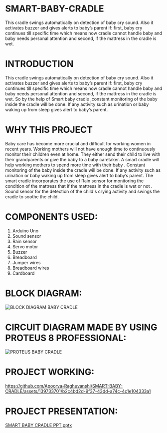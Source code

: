 # SMART-BABY-CRADLE
This cradle swings automatically on detection of baby cry sound. Also it activates buzzer and gives alerts to baby’s parent if: first, baby cry continues till specific time which means now cradle cannot handle baby and baby needs personal attention and  second, if the mattress in the cradle is wet. 

# INTRODUCTION
This cradle swings automatically on detection of baby cry sound. Also it activates buzzer and gives alerts to baby’s parent if:
first, baby cry continues till specific time which means now cradle cannot handle baby and baby needs personal attention and 
second, if the mattress in the cradle is wet.
So by the help of Smart baby cradle ,constant monitoring of the baby inside the cradle will be done. If any activity such as urination or baby waking up from sleep gives alert to baby’s parent.

# WHY THIS PROJECT
Baby care has become more crucial and difficult for working women in recent years. Working mothers will not have enough time to continuously monitor their children even at home. They either send their child to live with their grandparents or give the baby to a baby caretaker. A smart cradle will help working mothers to spend  more time with their baby . 
 Constant monitoring of the baby inside the cradle will be done. If any activity such as urination or baby waking up from sleep gives alert to baby’s parent. 
The smart cradle incorporates the use of Rain sensor for monitoring the condition of the mattress that if the mattress in the cradle is wet or not . 
Sound sensor for the detection of the child's crying activity and swings the cradle to soothe the child.   

# COMPONENTS USED: 
1.	Arduino Uno
2.	Sound sensor
3.	Rain sensor
4.	Servo motor
5.	Buzzer
6.	Breadboard
7.	Jumper wires 
8.	Breadboard wires
9.	Cardboard
# BLOCK DIAGRAM:     
![BLOCK DIAGRAM BABY CRADLE](https://github.com/Apoorva-Raghuvanshi/SMART-BABY-CRADLE/assets/139733701/718224bb-e4dc-4832-830b-b579622424fa)

# CIRCUIT DIAGRAM MADE BY USING PROTEUS 8 PROFESSIONAL:
![PROTEUS BABY CRADLE](https://github.com/Apoorva-Raghuvanshi/SMART-BABY-CRADLE/assets/139733701/d2954103-40bd-436f-8f9a-f6f161f8f3e7)

# PROJECT WORKING:




https://github.com/Apoorva-Raghuvanshi/SMART-BABY-CRADLE/assets/139733701/b2c4bd2d-9f37-43dd-a74c-4c1e104333a1


# PROJECT PRESENTATION:
[SMART  BABY CRADLE PPT.pptx](https://github.com/Apoorva-Raghuvanshi/SMART-BABY-CRADLE/files/12076132/SMART.BABY.CRADLE.PPT.pptx)



